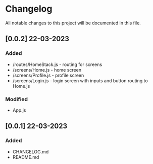 # Changelog

All notable changes to this project will be documented in this file.
## [0.0.2] 22-03-2023

### Added
- /routes/HomeStack.js - routing for screens
- /screens/Home.js - home screen
- /screens/Profile.js - profile screen
- /screens/Login.js - login screen with inputs and button routing to Home.js

### Modified
- App.js
  
  
## [0.0.1] 22-03-2023

### Added
- CHANGELOG.md
- README.md